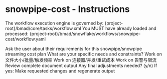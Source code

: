 # snowpipe-cost - Instructions

<critical>The workflow execution engine is governed by: {project-root}/bmad/core/tasks/workflow.xml</critical>
<critical>You MUST have already loaded and processed: {project-root}/bmad/snowflake/workflows/snowpipe-cost/workflow.yaml</critical>

<workflow>

<step n="1" goal="Understand Requirements">
<action>Ask the user about their requirements for this snowpipe/snowpipe streaming cost plan</action>
<ask>What are your specific needs and constraints?</ask>
</step>

<step n="2" goal="文件大小/批量/触发频率">
<action>Work on 文件大小/批量/触发频率</action>
<template-output section="pattern"/>
</step>

<step n="3" goal="连接器/并发/重试成本">
<action>Work on 连接器/并发/重试成本</action>
<template-output section="streaming"/>
</step>

<step n="4" goal="告警与限流">
<action>Work on 告警与限流</action>
<template-output section="alerts"/>
</step>

<step n="5" goal="Review and Finalize">
<action>Review complete document output</action>
<ask>Any final adjustments needed? (y/n)</ask>
<check>If yes:</check>
  <action>Make requested changes and regenerate output</action>
</step>

</workflow>
